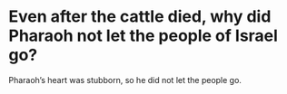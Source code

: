 # Even after the cattle died, why did Pharaoh not let the people of Israel go?

Pharaoh’s heart was stubborn, so he did not let the people go.
